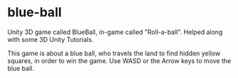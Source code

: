 # blue-ball
Unity 3D game called BlueBall, in-game called "Roll-a-ball". Helped along with some 3D Unity Tutorials.

This game is about a blue ball, who travels the land to find hidden yellow squares, in order to win the game. Use WASD or the Arrow keys to  move the blue ball.
